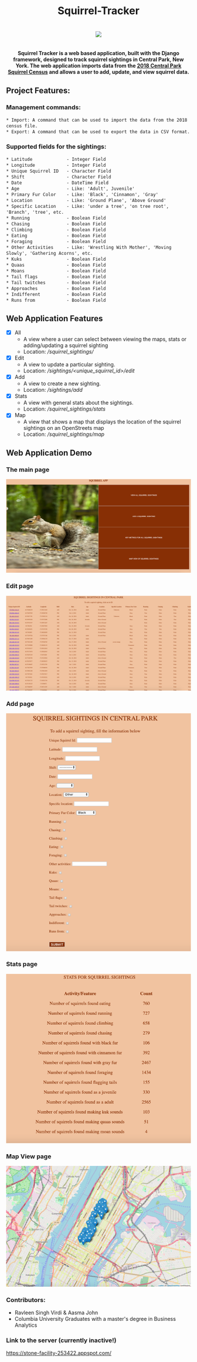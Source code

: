 <h1 align="center"> Squirrel-Tracker 

![](https://encrypted-tbn0.gstatic.com/images?q=tbn:ANd9GcSDmxds7w_jy3_ZUSU7n9mxwqa-EwfldIOv0kIfusMwLYt7OYeY&s.jpg)
</h1>
<h4 align="center">Squirrel Tracker is a web based application, built with the Django framework, designed to track squirrel sightings in Central Park, New York. The web application imports data from the  <a href="https://data.cityofnewyork.us/Environment/2018-Central-Park-Squirrel-Census-Squirrel-Data/vfnx-vebw">2018 Central Park Squirrel Census</a> and allows a user to add, update, and view squirrel data. 
</h4>

## Project Features:
### Management commands:
    * Import: A command that can be used to import the data from the 2018 census file.
    * Export: A command that can be used to export the data in CSV format.
### Supported fields for the sightings:
    * Latitude             - Integer Field
    * Longitude            - Integer Field
    * Unique Squirrel ID   - Character Field
    * Shift                - Character Field
    * Date                 - DateTime Field
    * Age                  - Like: 'Adult', Juvenile'
    * Primary Fur Color    - Like: 'Black', 'Cinnamon', 'Gray'
    * Location             - Like: 'Ground Plane', 'Above Ground'
    * Specific Location    - Like: 'under a tree', 'on tree root', 'Branch', 'tree', etc.  
    * Running              - Boolean Field
    * Chasing              - Boolean Field
    * Climbing             - Boolean Field
    * Eating               - Boolean Field
    * Foraging             - Boolean Field
    * Other Activities     - Like: 'Wrestling With Mother', 'Moving Slowly', 'Gathering Acorns', etc.
    * Kuks                 - Boolean Field
    * Quaas                - Boolean Field
    * Moans                - Boolean Field
    * Tail flags           - Boolean Field
    * Tail twitches        - Boolean Field
    * Approaches           - Boolean Field
    * Indifferent          - Boolean Field
    * Runs from            - Boolean Field

## Web Application Features
- [x] All
    + A view where a user can select between viewing the maps, stats or adding/updating a squirrel sighting
    + Location: */squirrel_sightings/*
- [x] Edit
    + A view to update a particular sighting. 
    + Location: */sightings/<unique_squirrel_id>/edit*
- [x] Add
    + A view to create a new sighting. 
    + Location: */sightings/add*
- [x] Stats
    + A view with general stats about the sightings.
    + Location: */squirrel_sightings/stats*
- [x] Map
    + A view that shows a map that displays the location of the squirrel sightings on an OpenStreets map
    + Location: */squirrel_sightings/map*
    
## Web Application Demo 
### The main page
![Screenshot](5.png)
### Edit page
![Screenshot](4.png)
### Add page
![Screenshot](3.png)
### Stats page
![Screenshot](2.png)
### Map View page
![Screenshot](1.png)

### Contributors:
* Ravleen Singh Virdi & Aasma John
* Columbia University Graduates with a master's degree in Business Analytics
    

### Link to the server (currently inactive!)
https://stone-facility-253422.appspot.com/



